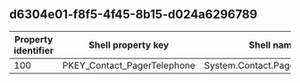 ## d6304e01-f8f5-4f45-8b15-d024a6296789

Property identifier | Shell property key | Shell name | Alias
--- | --- | --- | ---
100 | PKEY_Contact_PagerTelephone | System.Contact.PagerTelephone | 

